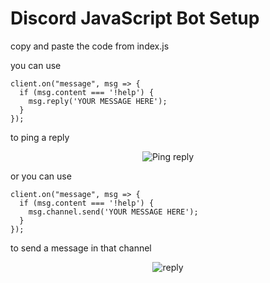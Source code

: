 # Discord JavaScript Bot Setup


copy and paste the code from index.js

you can use 
```
client.on("message", msg => {
  if (msg.content === '!help') {
    msg.reply('YOUR MESSAGE HERE');
  }
});
```
to ping a reply

<p align="center">
  <img alt="Ping reply" src="https://i.imgur.com/VorQaih.png">
</p>

or
you can use 
```
client.on("message", msg => {
  if (msg.content === '!help') {
    msg.channel.send('YOUR MESSAGE HERE');
  }
});
```
to send a message in that channel

<p align="center">
  <img alt="reply" src="https://i.imgur.com/68oPmiC.png">
</p>

